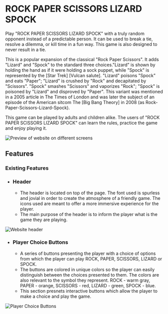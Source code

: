 # ROCK PAPER SCISSORS LIZARD SPOCK

Play "ROCK PAPER SCISSORS LIZARD SPOCK" with a truly random opponent instead of a predictable person. It can be used to break a tie, resolve a dilemma, or kill time in a fun way. This game is also designed to never result in a tie.

This is a popular expansion of the classical "Rock Paper Scissors". It adds "Lizard" and "Spock" to the standard three choices."Lizard" is shown by holding the hand as if it were holding a sock puppet, while "Spock" is represented by the [Star Trek] [Vulcan salute]. "Lizard" poisons "Spock" and eats "Paper"; "Lizard" is crushed by "Rock" and decapitated by "Scissors".  "Spock" smashes "Scissors" and vaporizes "Rock"; "Spock" is poisoned by "Lizard" and disproved by "Paper". This variant was mentioned in a 2005 article in The Times of London and was later the subject of an episode of the American sitcom The [Big Bang Theory] in 2008 (as Rock-Paper-Scissors-Lizard-Spock).

This game can be played by adults and children alike. The users of "ROCK PAPER SCISSORS LIZARD SPOCK" can learn the rules, practice the game and enjoy playing it. 

![Preview of website on different screens](../Rock-Paper-Scissors-Lizard-Spock/assets/images/RPSLSresponsive.jpg)

## Features

### Existing Features

- ### Header
    - The header is located on top of the page. The font used is spurless and jovial in order to create the atmosphere of a friendly game. The icons used are meant to offer a more immersive experience for the player. 
    - The main purpose of the header is to inform the player what is the game they are playing.

![Website header](../Rock-Paper-Scissors-Lizard-Spock/assets/images/RPSLSheader.jpg)

- ### Player Choice Buttons 
    - A series of buttons presenting the player with a choice of options from which the player can play ROCK, PAPER, SCISSORS, LIZARD or SPOCK.
    - The buttons are colored in unique colors so the player can easily distinguish between the choices presented to them. The colors are also relevant to the symbol they represent. ROCK - warm gray, PAPER - orange, SCISSORS - red, LIZARD - green, SPOCK - blue.
    - This section presnets interactive buttons which allow the player to make a choice and play the game.

![Player Choice Buttons](../Rock-Paper-Scissors-Lizard-Spock/assets/images/playbuttonsRPSLS.jpg)


